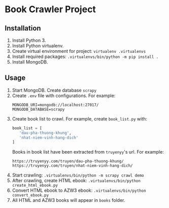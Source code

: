 # Book Crawler Project

## Installation
1. Install Python 3.
2. Install Python virtualenv.
3. Create virtual environment for project: `virtualenv .virtualenvs`
4. Install required packages: `.virtualenvs/bin/python -m pip install .`
5. Install MongoDB.

## Usage

1. Start MongoDB. Create database `scrapy`
2. Create `.env` file with configurations. For example:
   ```
   MONGODB_URI=mongodb://localhost:27017/
   MONGODB_DATABASE=scrapy
   ```
3. Create book list to crawl. For example, create `book_list.py` with:
   ```python
   book_list = [
      'dau-pha-thuong-khung',
      'nhat-niem-vinh-hang-dich'
   ]
   ```
   Books in book list have been extracted from `truyenyy`'s url. For example:
   ```
   https://truyenyy.com/truyen/dau-pha-thuong-khung/
   https://truyenyy.com/truyen/nhat-niem-vinh-hang-dich/
   ```
4. Start crawling: `.virtualenvs/bin/python -m scrapy crawl demo`
5. After crawling, create HTML ebook: `.virtualenvs/bin/python create_html_ebook.py`
6. Convert HTML ebook to AZW3 ebook: `.virtualenvs/bin/python convert_ebook.py`
7. All HTML and AZW3 books will appear in `books` folder.
